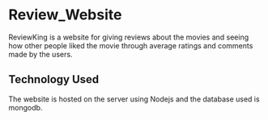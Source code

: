 # Review_Website
ReviewKing is a website for giving reviews about the movies and seeing how other people liked the movie through average ratings and comments made by the users.
## Technology Used
The website is hosted on the server using Nodejs and the database used is mongodb.
